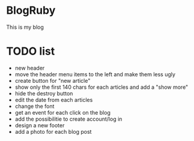 # BlogRuby
This is my blog

# TODO list 

* new header
* move the header menu items to the left and make them less ugly
* create button for "new article"
* show only the first 140 chars for each articles and add a "show more" 
* hide the destroy button
* edit the date from each articles
* change the font
* get an event for each click on the blog
* add the possibilitie to create account/log in 
* design a new footer
* add a photo for each blog post
